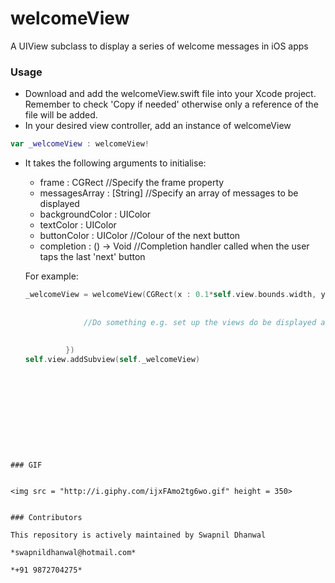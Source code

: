 # welcomeView
A UIView subclass to display a series of welcome messages in iOS apps

### Usage
- Download and add the welcomeView.swift file into your Xcode project. Remember to check 'Copy if needed' otherwise only a reference of the file will be added.
- In your desired view controller, add an instance of welcomeView

```swift
var _welcomeView : welcomeView!
```

- It takes the following arguments to initialise:
  - frame : CGRect //Specify the frame property
  - messagesArray : [String] //Specify an array of messages to be displayed
  - backgroundColor : UIColor
  - textColor : UIColor
  - buttonColor : UIColor //Colour of the next button
  - completion : () -> Void //Completion handler called when the user taps the last 'next' button

  For example:
  
  ```swift
  _welcomeView = welcomeView(CGRect(x : 0.1*self.view.bounds.width, y : 0.1*self.view.bounds.height, width : 0.8*self.view.bounds.width, height : 0.8*self.view.bounds.height), ["First message!", "Second message!"], getColor(red: 61, green: 78, blue: 245), UIColor.white, UIColor.white, {
                
               
               //Do something e.g. set up the views do be displayed after the welcome view completes.
                    
                    
           })
  self.view.addSubview(self._welcomeView)
```










### GIF


<img src = "http://i.giphy.com/ijxFAmo2tg6wo.gif" height = 350>


### Contributors

This repository is actively maintained by Swapnil Dhanwal

*swapnildhanwal@hotmail.com*

*+91 9872704275*


